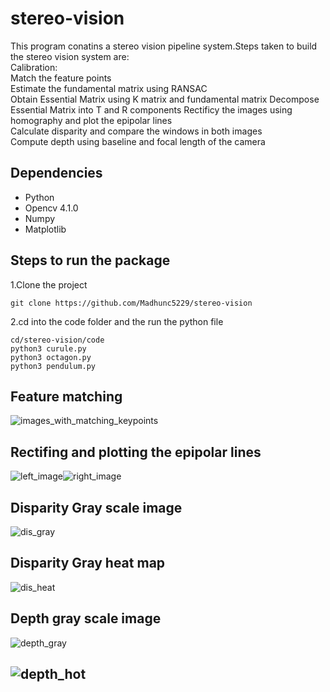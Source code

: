 # stereo-vision
This program conatins a stereo vision pipeline system.Steps taken to build the stereo vision system are:  
Calibration:  
  Match the feature points  
  Estimate the fundamental matrix using RANSAC  
  Obtain Essential Matrix using K matrix and fundamental matrix
  Decompose Essential Matrix into T and R components
  Rectificy the images using homography and plot the epipolar lines  
  Calculate disparity and compare the windows in both images  
  Compute depth using baseline and focal length of the camera

## Dependencies

-   Python
-   Opencv 4.1.0
-   Numpy
-   Matplotlib

## Steps to run the package
1.Clone the project 

    git clone https://github.com/Madhunc5229/stereo-vision

2.cd into the code folder and the run the python file
    
    cd/stereo-vision/code  
    python3 curule.py
    python3 octagon.py
    python3 pendulum.py
    

## Feature matching  
![images_with_matching_keypoints](https://user-images.githubusercontent.com/61328094/163917726-347b2fe7-f786-41ed-98b7-979a9a73243b.png)

## Rectifing and plotting the epipolar lines
![left_image](https://user-images.githubusercontent.com/61328094/163918120-ce419d1f-3e13-4c00-8f24-b82a0905eae8.png)![right_image](https://user-images.githubusercontent.com/61328094/163918137-17e01bf3-ea92-4d33-a184-51ae011be984.png)

## Disparity Gray scale image  
![dis_gray](https://user-images.githubusercontent.com/61328094/163918197-6785ede0-cafc-4a32-9ecc-922f766f0699.png)


## Disparity Gray heat map
![dis_heat](https://user-images.githubusercontent.com/61328094/163918230-dfab6c3a-e750-4a25-b12b-63b71de93a71.png)

## Depth gray scale image
![depth_gray](https://user-images.githubusercontent.com/61328094/163918353-f74f1f06-1ee6-4453-9edc-c92402d15121.png)

## ![depth_hot](https://user-images.githubusercontent.com/61328094/163918393-28d8923a-32ec-42ce-a7e8-fda1c32da173.png)



